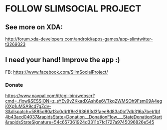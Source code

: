 # FOLLOW SLIMSOCIAL PROJECT
## See more on XDA: 
http://forum.xda-developers.com/android/apps-games/app-slimtwitter-t3269323


## I need your hand! Improve the app :)
FB: https://www.facebook.com/SlimSocialProject/


### Donate
https://www.paypal.com/it/cgi-bin/webscr?cmd=_flow&SESSION=z_sYEv9yZKkadXAsh6e6VTkq2WMSOh9Fsm09A4egi0Xp1uMSA9cd7gZdv-S&dispatch=5885d80a13c0db1f8e263663d3faee8d83a0bf7db316a7beb1b14b43acd04037&rapidsState=Donation__DonationFlow___StateDonationStart&rapidsStateSignature=54c657361924d3311b7fc1727a9745096826e545



